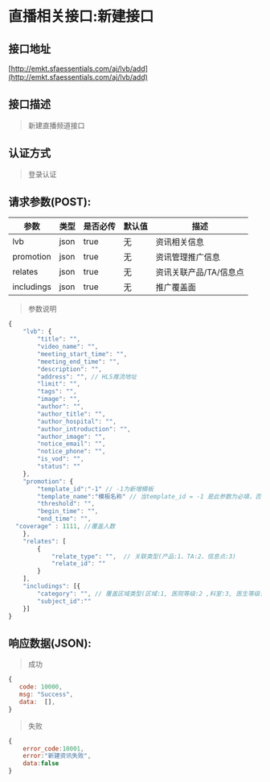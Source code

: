 # 直播相关接口:新建接口

## 接口地址

[http://emkt.sfaessentials.com/aj/lvb/add](http://emkt.sfaessentials.com/aj/lvb/add)

## 接口描述

> 新建直播频道接口

## 认证方式

> 登录认证

## 请求参数(POST):

| 参数 | 类型| 是否必传 | 默认值 |  描述 | 
| ---- | ---- | ----- | ----- | ----- | 
| lvb | json | true | 无 | 资讯相关信息 | 
| promotion | json | true | 无 | 资讯管理推广信息 |
| relates |  json | true | 无 | 资讯关联产品/TA/信息点 |
| includings |  json | true | 无 | 推广覆盖面 |

> 参数说明
```javascript
{
    "lvb": {
        "title": "",
        "video_name": "",
        "meeting_start_time": "",
        "meeting_end_time": "",
        "description": "",
        "address": "", // HLS推流地址
        "limit": "",
        "tags": "",
        "image": "",
        "author": "",
        "author_title": "",
        "author_hospital": "",
        "author_introduction": "",
        "author_image": "",
        "notice_email": "",
        "notice_phone": "",
        "is_vod": "",
        "status": ""
    },
    "promotion": {
        "template_id":"-1" // -1为新增模板
        "template_name":"模板名称" // 当template_id = -1 是此参数为必填，否则为选填
        "threshold": "",
        "begin_time": "",
        "end_time": "",
  "coverage" : 1111, //覆盖人数
    },
    "relates": [
        {
            "relate_type": "",  // 关联类型(产品:1、TA:2、信息点:3)
            "relate_id": ""
        }
    ],
    "includings": [{
        "category": "", // 覆盖区域类型(区域:1, 医院等级:2 ,科室:3, 医生等级: 4)
        "subject_id":""
    }]
}
```

## 响应数据(JSON):
> 成功

```javascript
{
   code: 10000,
   msg: "Success",
   data:  [],
}
```
> 失败 

```javascript
{
    error_code:10001,
    error:"新建资讯失败",
    data:false
}
```
